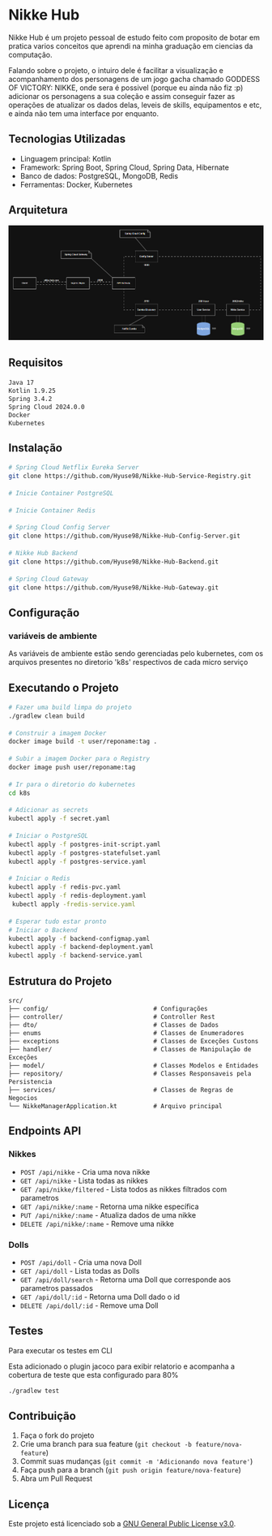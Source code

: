 # Nikke Hub

Nikke Hub é um projeto pessoal de estudo feito com proposito de botar em pratica varios conceitos que aprendi na minha graduação em ciencias da computação.

Falando sobre o projeto, o intuiro dele é facilitar a visualização e acompanhamento dos personagens de um jogo gacha chamado GODDESS OF VICTORY: NIKKE, onde sera é possivel (porque eu ainda não fiz :p) adicionar os personagens a sua coleção e assim conseguir fazer as operações de atualizar os dados delas, leveis de skills, equipamentos e etc, e ainda não tem uma interface por enquanto. 

## Tecnologias Utilizadas

- Linguagem principal: Kotlin
- Framework: Spring Boot, Spring Cloud, Spring Data, Hibernate
- Banco de dados: PostgreSQL, MongoDB, Redis
- Ferramentas: Docker, Kubernetes

## Arquitetura
![img.png](src/main/resources/images/img.png)

## Requisitos

```
Java 17
Kotlin 1.9.25
Spring 3.4.2
Spring Cloud 2024.0.0
Docker
Kubernetes
```

## Instalação

```bash
# Spring Cloud Netflix Eureka Server
git clone https://github.com/Hyuse98/Nikke-Hub-Service-Registry.git

# Inicie Container PostgreSQL

# Inicie Container Redis

# Spring Cloud Config Server
git clone https://github.com/Hyuse98/Nikke-Hub-Config-Server.git

# Nikke Hub Backend
git clone https://github.com/Hyuse98/Nikke-Hub-Backend.git

# Spring Cloud Gateway
git clone https://github.com/Hyuse98/Nikke-Hub-Gateway.git
```

## Configuração

### variáveis de ambiente

As variáveis de ambiente estão sendo gerenciadas pelo kubernetes, com os arquivos presentes no diretorio 'k8s' respectivos de cada micro serviço

## Executando o Projeto

```bash
# Fazer uma build limpa do projeto
./gradlew clean build

# Construir a imagem Docker
docker image build -t user/reponame:tag .

# Subir a imagem Docker para o Registry
docker image push user/reponame:tag

# Ir para o diretorio do kubernetes
cd k8s

# Adicionar as secrets
kubectl apply -f secret.yaml

# Iniciar o PostgreSQL
kubectl apply -f postgres-init-script.yaml
kubectl apply -f postgres-statefulset.yaml
kubectl apply -f postgres-service.yaml

# Iniciar o Redis
kubectl apply -f redis-pvc.yaml
kubectl apply -f redis-deployment.yaml
 kubectl apply -fredis-service.yaml

# Esperar tudo estar pronto
# Iniciar o Backend
kubectl apply -f backend-configmap.yaml
kubectl apply -f backend-deployment.yaml
kubectl apply -f backend-service.yaml
```

## Estrutura do Projeto

```
src/
├── config/                             # Configurações
├── controller/                         # Controller Rest
├── dto/                                # Classes de Dados
├── enums                               # Classes de Enumeradores
├── exceptions                          # Classes de Exceções Custons
├── handler/                            # Classes de Manipulação de Exceções
├── model/                              # Classes Modelos e Entidades
├── repository/                         # Classes Responsaveis pela Persistencia
├── services/                           # Classes de Regras de Negocios
└── NikkeManagerApplication.kt          # Arquivo principal
```

## Endpoints API

### Nikkes

- `POST /api/nikke`             - Cria uma nova nikke
- `GET /api/nikke`              - Lista todas as nikkes
- `GET /api/nikke/filtered`     - Lista todos as nikkes filtrados com parametros
- `GET /api/nikke/:name`        - Retorna uma nikke específica
- `PUT /api/nikke/:name`        - Atualiza dados de uma nikke
- `DELETE /api/nikke/:name`     - Remove uma nikke

### Dolls

- `POST /api/doll`              - Cria uma nova Doll
- `GET /api/doll`               - Lista todas as Dolls
- `GET /api/doll/search`        - Retorna uma Doll que corresponde aos parametros passados
- `GET /api/doll/:id`           - Retorna uma Doll dado o id
- `DELETE /api/doll/:id`        - Remove uma Doll

## Testes

Para executar os testes em CLI

Esta adicionado o plugin jacoco para exibir relatorio e acompanha a cobertura de teste que esta configurado para 80%
```bash
./gradlew test
```

## Contribuição

1. Faça o fork do projeto
2. Crie uma branch para sua feature (`git checkout -b feature/nova-feature`)
3. Commit suas mudanças (`git commit -m 'Adicionando nova feature'`)
4. Faça push para a branch (`git push origin feature/nova-feature`)
5. Abra um Pull Request

## Licença

Este projeto está licenciado sob a [GNU General Public License v3.0](LICENSE.md).